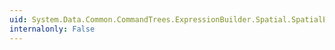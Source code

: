```yaml
---
uid: System.Data.Common.CommandTrees.ExpressionBuilder.Spatial.SpatialEdmFunctions.GeometryCollectionFromBinary(System.Data.Common.CommandTrees.DbExpression,System.Data.Common.CommandTrees.DbExpression)
internalonly: False
---
```

